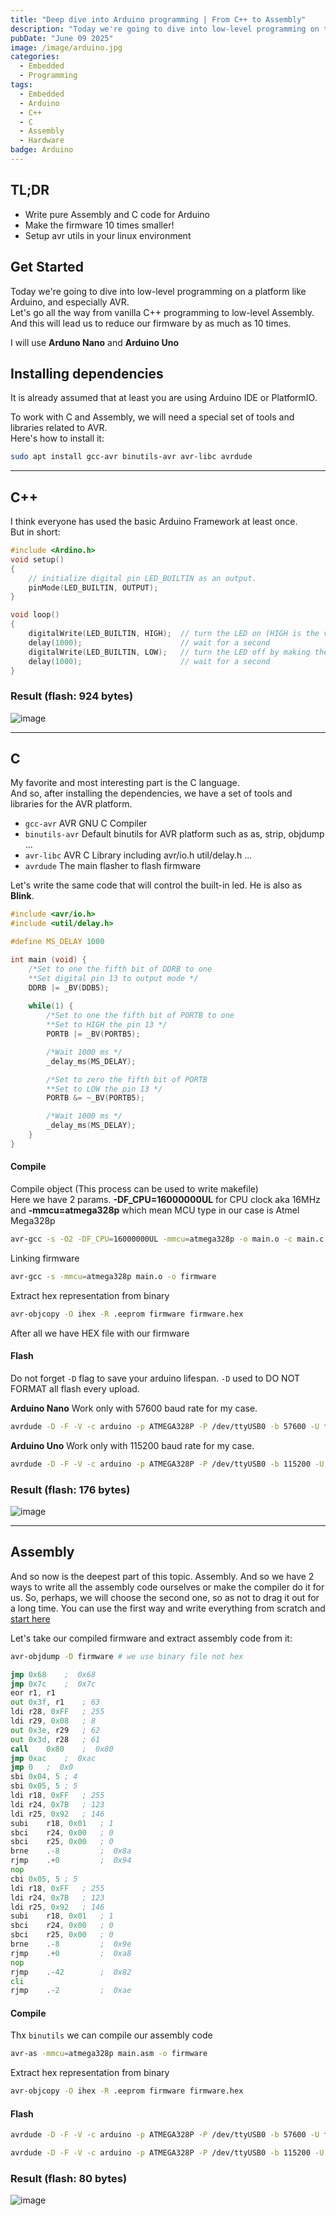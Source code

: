 ```yaml
---
title: "Deep dive into Arduino programming | From C++ to Assembly"
description: "Today we're going to dive into low-level programming on the Arduino platform. And make the firmware 10 times smaller!"
pubDate: "June 09 2025"
image: /image/arduino.jpg
categories:
  - Embedded
  - Programming
tags:
  - Embedded
  - Arduino
  - C++
  - C 
  - Assembly
  - Hardware
badge: Arduino
---
```


## TL;DR
- Write pure Assembly and C code for Arduino
- Make the firmware 10 times smaller!
- Setup avr utils in your linux environment

## Get Started
Today we're going to dive into low-level programming on a platform like Arduino, and especially AVR.  
Let's go all the way from vanilla C++ programming to low-level Assembly.  
And this will lead us to reduce our firmware by as much as 10 times.  

I will use **Arduno Nano** and **Arduino Uno**

## Installing dependencies
It is already assumed that at least you are using Arduino IDE or PlatformIO.

To work with C and Assembly, we will need a special set of tools and libraries related to AVR.  
Here's how to install it:
```bash
sudo apt install gcc-avr binutils-avr avr-libc avrdude
```
---
## C++
I think everyone has used the basic Arduino Framework at least once.  
But in short:
```cpp
#include <Ardino.h>
void setup() 
{
    // initialize digital pin LED_BUILTIN as an output.
    pinMode(LED_BUILTIN, OUTPUT);
}

void loop()
{
    digitalWrite(LED_BUILTIN, HIGH);  // turn the LED on (HIGH is the voltage level)
    delay(1000);                      // wait for a second
    digitalWrite(LED_BUILTIN, LOW);   // turn the LED off by making the voltage LOW
    delay(1000);                      // wait for a second
}
```
### Result (flash: 924 bytes)
![image](https://github.com/user-attachments/assets/e4d91d5d-9ad1-48fb-b55b-5914f5d6d40d)

---
## C
My favorite and most interesting part is the C language.  
And so, after installing the dependencies, we have a set of tools and libraries for the AVR platform.
- `gcc-avr` AVR GNU C Compiler
- `binutils-avr` Default binutils for AVR platform such as as, strip, objdump ...
- `avr-libc` AVR C Library including avr/io.h util/delay.h ...
- `avrdude` The main flasher to flash firmware

Let's write the same code that will control the built-in led. He is also as **Blink**.
```c
#include <avr/io.h>
#include <util/delay.h>

#define MS_DELAY 1000

int main (void) {
    /*Set to one the fifth bit of DDRB to one
    **Set digital pin 13 to output mode */
    DDRB |= _BV(DDB5);
    
    while(1) {
        /*Set to one the fifth bit of PORTB to one
        **Set to HIGH the pin 13 */
        PORTB |= _BV(PORTB5);

        /*Wait 1000 ms */
        _delay_ms(MS_DELAY);

        /*Set to zero the fifth bit of PORTB
        **Set to LOW the pin 13 */
        PORTB &= ~_BV(PORTB5);

        /*Wait 1000 ms */
        _delay_ms(MS_DELAY);
    }
}
```
#### Compile
Compile object (This process can be used to write makefile)  
Here we have 2 params. **-DF_CPU=16000000UL** for CPU clock aka 16MHz and **-mmcu=atmega328p** which mean MCU type in our case is Atmel Mega328p
```bash
avr-gcc -s -O2 -DF_CPU=16000000UL -mmcu=atmega328p -o main.o -c main.c
```
Linking firmware
```bash
avr-gcc -s -mmcu=atmega328p main.o -o firmware
```
Extract hex representation from binary
```bash
avr-objcopy -O ihex -R .eeprom firmware firmware.hex
```
After all we have HEX file with our firmware

#### Flash
Do not forget `-D` flag to save your arduino lifespan. `-D` used to DO NOT FORMAT all flash every upload.  

**Arduino Nano** Work only with 57600 baud rate for my case.  
```bash
avrdude -D -F -V -c arduino -p ATMEGA328P -P /dev/ttyUSB0 -b 57600 -U flash:w:firmware.hex -v
```

**Arduino Uno** Work only with 115200 baud rate for my case.  
```bash
avrdude -D -F -V -c arduino -p ATMEGA328P -P /dev/ttyUSB0 -b 115200 -U flash:w:firmware.hex -v
```

### Result (flash: 176 bytes)
![image](https://github.com/user-attachments/assets/41e986f9-4277-4d4a-8219-f6a89300b6c8)

---
## Assembly
And so now is the deepest part of this topic. Assembly. 
And so we have 2 ways to write all the assembly code ourselves or make the compiler do it for us. 
So, perhaps, we will choose the second one, so as not to drag it out for a long time.
You can use the first way and write everything from scratch and [start here](https://ww1.microchip.com/downloads/en/DeviceDoc/AVR-Instruction-Set-Manual-DS40002198A.pdf)

Let's take our compiled firmware and extract assembly code from it:
```bash
avr-objdump -D firmware # we use binary file not hex
```
```asm
jmp	0x68	;  0x68
jmp	0x7c	;  0x7c
eor	r1, r1
out	0x3f, r1	; 63
ldi	r28, 0xFF	; 255
ldi	r29, 0x08	; 8
out	0x3e, r29	; 62
out	0x3d, r28	; 61
call	0x80	;  0x80
jmp	0xac	;  0xac
jmp	0	;  0x0
sbi	0x04, 5	; 4
sbi	0x05, 5	; 5
ldi	r18, 0xFF	; 255
ldi	r24, 0x7B	; 123
ldi	r25, 0x92	; 146
subi	r18, 0x01	; 1
sbci	r24, 0x00	; 0
sbci	r25, 0x00	; 0
brne	.-8      	;  0x8a
rjmp	.+0      	;  0x94
nop
cbi	0x05, 5	; 5
ldi	r18, 0xFF	; 255
ldi	r24, 0x7B	; 123
ldi	r25, 0x92	; 146
subi	r18, 0x01	; 1
sbci	r24, 0x00	; 0
sbci	r25, 0x00	; 0
brne	.-8      	;  0x9e
rjmp	.+0      	;  0xa8
nop
rjmp	.-42     	;  0x82
cli
rjmp	.-2      	;  0xae
```

#### Compile
Thx `binutils` we can compile our assembly code
```bash
avr-as -mmcu=atmega328p main.asm -o firmware
```
Extract hex representation from binary
```bash
avr-objcopy -O ihex -R .eeprom firmware firmware.hex
```

#### Flash
```bash
avrdude -D -F -V -c arduino -p ATMEGA328P -P /dev/ttyUSB0 -b 57600 -U flash:w:firmware.hex -v
```
```bash
avrdude -D -F -V -c arduino -p ATMEGA328P -P /dev/ttyUSB0 -b 115200 -U flash:w:firmware.hex -v
```

### Result (flash: 80 bytes)
![image](https://github.com/user-attachments/assets/9155edd4-3019-4b29-90fb-8bb5039b4b3a)

